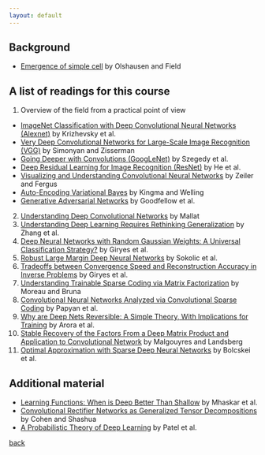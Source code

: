 ```yaml
---
layout: default
---
```


## Background
* [Emergence of simple cell](https://courses.cs.washington.edu/courses/cse528/11sp/Olshausen-nature-paper.pdf) by Olshausen and Field

## A list of readings for this course
1. Overview of the field from a practical point of view
- [ImageNet Classification with Deep Convolutional Neural Networks (Alexnet)](https://papers.nips.cc/paper/4824-imagenet-classification-with-deep-convolutional-neural-networks.pdf) by Krizhevsky et al.
- [Very Deep Convolutional Networks for Large-Scale Image Recognition (VGG)](https://arxiv.org/abs/1409.1556) by Simonyan and Zisserman
- [Going Deeper with Convolutions (GoogLeNet)](https://arxiv.org/pdf/1409.4842.pdf) by Szegedy et al.
- [Deep Residual Learning for Image Recognition (ResNet)](https://arxiv.org/abs/1512.03385) by He et al.
- [Visualizing and Understanding Convolutional Neural Networks](https://www.cs.nyu.edu/~fergus/papers/zeilerECCV2014.pdf) by Zeiler and Fergus
- [Auto-Encoding Variational Bayes](https://arxiv.org/abs/1312.6114) by Kingma and Welling
- [Generative Adversarial Networks](https://arxiv.org/abs/1406.2661) by Goodfellow et al.
2. [Understanding Deep Convolutional Networks](https://arxiv.org/pdf/1601.04920.pdf) by Mallat
3. [Understanding Deep Learning Requires Rethinking Generalization](https://arxiv.org/abs/1611.03530) by Zhang et al.
4. [Deep Neural Networks with Random Gaussian Weights: A Universal Classification Strategy?](https://arxiv.org/abs/1504.08291) by Giryes et al.
5. [Robust Large Margin Deep Neural Networks](https://arxiv.org/abs/1605.08254) by Sokolic et al.
6. [Tradeoffs between Convergence Speed and Reconstruction Accuracy in Inverse Problems](https://arxiv.org/abs/1605.09232) by Giryes et al.
7. [Understanding Trainable Sparse Coding via Matrix Factorization](https://arxiv.org/pdf/1609.00285.pdf) by Moreau and Bruna
8. [Convolutional Neural Networks Analyzed via Convolutional Sparse Coding](https://arxiv.org/pdf/1607.08194.pdf) by Papyan et al.
9. [Why are Deep Nets Reversible: A Simple Theory, With Implications for Training](https://arxiv.org/pdf/1511.05653.pdf) by Arora et al.
10. [Stable Recovery of the Factors From a Deep Matrix Product and Application to Convolutional Network](https://arxiv.org/abs/1703.08044) by Malgouyres and Landsberg
11. [Optimal Approximation with Sparse Deep Neural Networks](https://www.math.tu-berlin.de/fileadmin/i26_fg-kutyniok/Kutyniok/Papers/OptApproxSparseDNN.pdf) by Bolcskei et al.

## Additional material
* [Learning Functions: When is Deep Better Than Shallow](https://arxiv.org/abs/1603.00988) by Mhaskar et al.
* [Convolutional Rectifier Networks as Generalized Tensor Decompositions](https://arxiv.org/abs/1603.00162) by Cohen and Shashua
* [A Probabilistic Theory of Deep Learning](https://arxiv.org/abs/1504.00641) by Patel et al.

[back](./)
